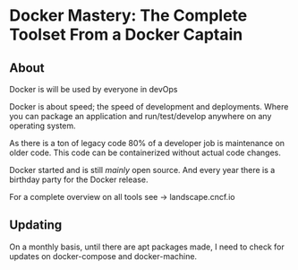 # Docker Mastery: The Complete Toolset From a Docker Captain

## About 

Docker is will be used by everyone in devOps

Docker is about speed; the speed of development and deployments. Where you can
package an application and run/test/develop anywhere on any operating system.

As there is a ton of legacy code 80% of a developer job is maintenance on older
code. This code can be containerized without actual code changes.

Docker started and is still *mainly* open source. And every year there is a
birthday party for the Docker release.

For a complete overview on all tools see -> landscape.cncf.io 

## Updating

On a monthly basis, until there are apt packages made, I need to check for updates
on docker-compose and docker-machine.